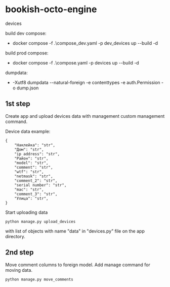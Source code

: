 # bookish-octo-engine
devices

build dev compose:
- docker compose -f .\compose_dev.yaml -p dev_devices up --build -d

build prod compose:
- docker compose -f .\compose.yaml -p devices up --build -d

dumpdata:
- -Xutf8 dumpdata --natural-foreign -e contenttypes -e auth.Permission -o dump.json

## 1st step

Create app and upload devices data with management custom management command.

Device data example:

    {
        "Наклейка": "str",
        "Дом": "str",
        "ip address": "str",
        "Район": "str",
        "model": "str",
        "comment": "str",
        "wtf": "str",
        "netmask": "str",
        "comment_2": "str",
        "serial number": "str",
        "mac": "str",
        "comment_3": "str",
        "Улица": "str",
    }

Start uploading data

    python manage.py upload_devices

with list of objects with name "data" in "devices.py" file on the app directory.

## 2nd step

Move comment columns to foreign model. Add manage command for moving data.

    python manage.py move_comments
